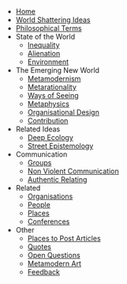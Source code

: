 * [Home][1]
* [World Shattering Ideas][2]
* [Philosophical Terms][3]
* State of the World
	* [Inequality][4]
	* [Alienation][5]
	* [Environment][6]
* The Emerging New World
	* [Metamodernism][7]
	* [Metarationality][8]
	* [Ways of Seeing][9]
	* [Metaphysics][10]
	* [Organisational Design][11]
	* [Contribution][12]
* Related Ideas
	* [Deep Ecology][13]
	* [Street Epistemology][14]
* Communication
	* [Groups][15]
	* [Non Violent Communication][16]
	* [Authentic Relating][17]
* Related 
	* [Organisations][18]
	* [People][19]
	* [Places][20]
	* [Conferences][21]
* Other
	* [Places to Post Articles][22]
	* [Quotes][23]
	* [Open Questions][24]
	* [Metamodern Art][25]
	* [Feedback][26]

[1]:	/
[2]:	worldshatteringideas.md
[3]:	philosophicalterms.md
[4]:	inequality.md
[5]:	alienation.md
[6]:	environment.md
[7]:	metamodernism.md
[8]:	metarationality.md
[9]:	waysofseeing.md
[10]:	metaphysics.md
[11]:	organisationaldesign.md
[12]:	contribution.md
[13]:	deepecology.md
[14]:	streetepistemology.md
[15]:	groups.md
[16]:	nonviolentcommunication.md
[17]:	authenticrelating.md
[18]:	organisations.md
[19]:	people.md
[20]:	places.md
[21]:	conferences.md
[22]:	placestopost.md
[23]:	quotes.md
[24]:	openquestions.md
[25]:	metamodernart.md
[26]:	feedback.md